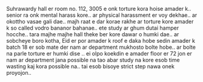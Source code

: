 Suhrawardy hall er room no. 112, 3005 e onk torture kora hoise amader k.. senior ra onk mental harass kore.. ar physical harassment er voy dekhae.. ar okottho vasae gali dae.. majh raat e dar korae rakhe ar torture kore amader k so called vodro bananor bahanae..  ete study ar ghum dutai hamper hocche.. tara majhe majhe hall theke ber kore dawar o humki dae..  ar sobcheye boro kotha, Eid er por amader k roof e daka hobe sedin amader k batch 18 er sob mate der nam ar department mukhosto bolte hobe.. ar bolte na parle torture er humki dise .. ei olpo koekdin e amader floor er 72 jon er nam ar department jana possible na tao abar study na kore esob time wasting kaj kora possible na.. tai esob bisoye strict step nawa onek proyojon..